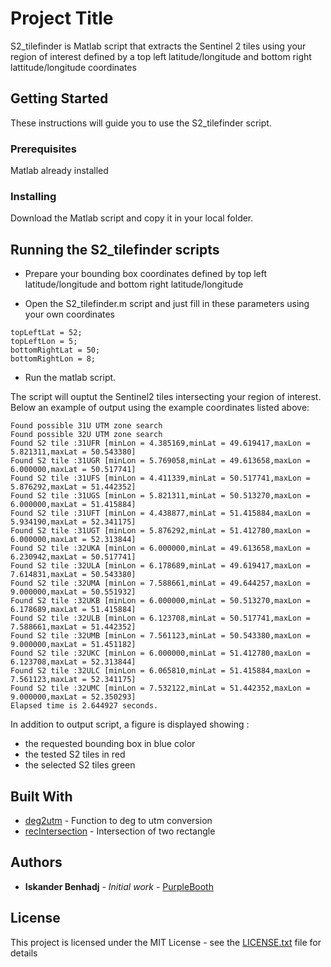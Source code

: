 # Project Title

S2_tilefinder is Matlab script that extracts the Sentinel 2 tiles using your region of interest defined by a top left latitude/longitude and bottom right lattitude/longitude coordinates

## Getting Started

These instructions will guide you to use the S2_tilefinder script.

### Prerequisites

Matlab already installed


### Installing

Download the Matlab script and copy it in your local folder.

## Running the S2_tilefinder scripts

- Prepare your bounding box coordinates defined by top left latitude/longitude and bottom right latitude/longitude

- Open the S2_tilefinder.m script and just fill in these parameters using your own coordinates
```
topLeftLat = 52;
topLeftLon = 5;
bottomRightLat = 50;
bottomRightLon = 8;
```

- Run the matlab script.

The script will ouptut the Sentinel2 tiles intersecting your region of interest. Below an example of output using the example coordinates listed above:
```
Found possible 31U UTM zone search
Found possible 32U UTM zone search
Found S2 tile :31UFR [minLon = 4.385169,minLat = 49.619417,maxLon = 5.821311,maxLat = 50.543380]
Found S2 tile :31UGR [minLon = 5.769058,minLat = 49.613658,maxLon = 6.000000,maxLat = 50.517741]
Found S2 tile :31UFS [minLon = 4.411339,minLat = 50.517741,maxLon = 5.876292,maxLat = 51.442352]
Found S2 tile :31UGS [minLon = 5.821311,minLat = 50.513270,maxLon = 6.000000,maxLat = 51.415884]
Found S2 tile :31UFT [minLon = 4.438877,minLat = 51.415884,maxLon = 5.934190,maxLat = 52.341175]
Found S2 tile :31UGT [minLon = 5.876292,minLat = 51.412780,maxLon = 6.000000,maxLat = 52.313844]
Found S2 tile :32UKA [minLon = 6.000000,minLat = 49.613658,maxLon = 6.230942,maxLat = 50.517741]
Found S2 tile :32ULA [minLon = 6.178689,minLat = 49.619417,maxLon = 7.614831,maxLat = 50.543380]
Found S2 tile :32UMA [minLon = 7.588661,minLat = 49.644257,maxLon = 9.000000,maxLat = 50.551932]
Found S2 tile :32UKB [minLon = 6.000000,minLat = 50.513270,maxLon = 6.178689,maxLat = 51.415884]
Found S2 tile :32ULB [minLon = 6.123708,minLat = 50.517741,maxLon = 7.588661,maxLat = 51.442352]
Found S2 tile :32UMB [minLon = 7.561123,minLat = 50.543380,maxLon = 9.000000,maxLat = 51.451182]
Found S2 tile :32UKC [minLon = 6.000000,minLat = 51.412780,maxLon = 6.123708,maxLat = 52.313844]
Found S2 tile :32ULC [minLon = 6.065810,minLat = 51.415884,maxLon = 7.561123,maxLat = 52.341175]
Found S2 tile :32UMC [minLon = 7.532122,minLat = 51.442352,maxLon = 9.000000,maxLat = 52.350293]
Elapsed time is 2.644927 seconds.
```

In addition to output script, a figure is displayed showing :
- the requested bounding box in blue color
- the tested S2 tiles in red
- the selected S2 tiles green

## Built With

* [deg2utm](https://nl.mathworks.com/matlabcentral/fileexchange/10915-deg2utm?requestedDomain=www.mathworks.com) - Function to deg to utm conversion
* [recIntersection](https://nl.mathworks.com/matlabcentral/fileexchange/43230-test-intersection-of-2-rectangles) - Intersection of two rectangle


## Authors

* **Iskander Benhadj** - *Initial work* - [PurpleBooth](https://github.com/PurpleBooth)


## License

This project is licensed under the MIT License - see the [LICENSE.txt](LICENSE.txt) file for details


